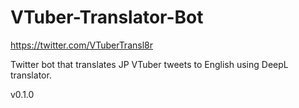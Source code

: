# VTuber-Translator-Bot
https://twitter.com/VTuberTransl8r

Twitter bot that translates JP VTuber tweets to English using DeepL translator.


v0.1.0
